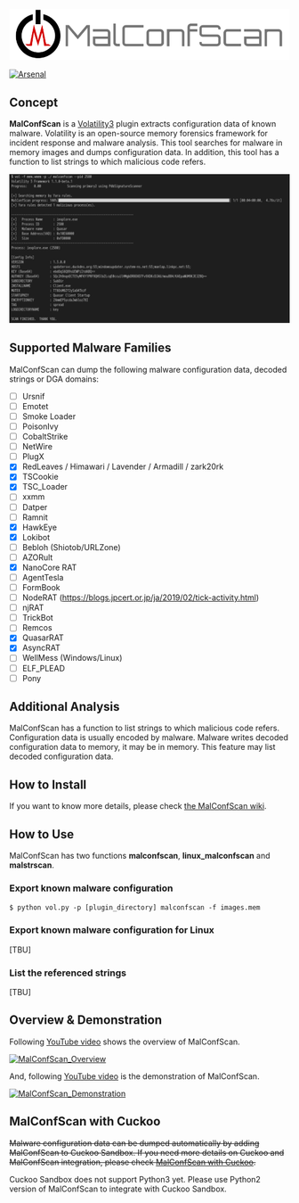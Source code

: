 <div align="center"><img src="images/title.svg" width="800"></div>

  [![Arsenal](https://rawgit.com/toolswatch/badges/master/arsenal/usa/2019.svg)](http://www.toolswatch.org/2019/05/amazing-black-hat-arsenal-usa-2019-lineup-announced/)  

## Concept

**MalConfScan** is a [Volatility3](https://github.com/volatilityfoundation/volatility3) plugin extracts configuration data of known malware. Volatility is an open-source memory forensics framework for incident response and malware analysis. This tool searches for malware in memory images and dumps configuration data. In addition, this tool has a function to list strings to which malicious code refers.  

![MalConfScan sample](images/sample1.png)  

## Supported Malware Families

  MalConfScan can dump the following malware configuration data, decoded strings or DGA domains:

- [ ] Ursnif
- [ ] Emotet
- [ ] Smoke Loader
- [ ] PoisonIvy
- [ ] CobaltStrike
- [ ] NetWire
- [ ] PlugX
- [x] RedLeaves / Himawari / Lavender / Armadill / zark20rk
- [x] TSCookie
- [x] TSC_Loader
- [ ] xxmm
- [ ] Datper
- [ ] Ramnit
- [x] HawkEye
- [x] Lokibot
- [ ] Bebloh (Shiotob/URLZone)
- [ ] AZORult
- [x] NanoCore RAT
- [ ] AgentTesla
- [ ] FormBook
- [ ] NodeRAT (https://blogs.jpcert.or.jp/ja/2019/02/tick-activity.html)
- [ ] njRAT
- [ ] TrickBot
- [ ] Remcos
- [x] QuasarRAT
- [x] AsyncRAT
- [ ] WellMess (Windows/Linux)
- [ ] ELF_PLEAD
- [ ] Pony

## Additional Analysis

MalConfScan has a function to list strings to which malicious code refers. Configuration data is usually encoded by malware. Malware writes decoded configuration data to memory, it may be in memory. This feature may list decoded configuration data.  

## How to Install

If you want to know more details, please check [the MalConfScan wiki](https://github.com/JPCERTCC/MalConfScan/wiki).

## How to Use

MalConfScan has two functions **malconfscan**, **linux_malconfscan** and **malstrscan**.

### Export known malware configuration

```
$ python vol.py -p [plugin_directory] malconfscan -f images.mem
```

### Export known malware configuration for Linux

[TBU]

### List the referenced strings

[TBU]

## Overview & Demonstration

  Following [YouTube video](https://youtu.be/n36WAzgHldY) shows the overview of MalConfScan.

  [![MalConfScan_Overview](https://img.youtube.com/vi/n36WAzgHldY/sddefault.jpg)](https://youtu.be/n36WAzgHldY)

  And, following  [YouTube video](https://youtu.be/kPsOvoRHK3k) is the demonstration of MalConfScan.

  [![MalConfScan_Demonstration](https://img.youtube.com/vi/kPsOvoRHK3k/sddefault.jpg)](https://youtu.be/kPsOvoRHK3k)

## MalConfScan with Cuckoo
  
  ~~Malware configuration data can be dumped automatically by adding MalConfScan to Cuckoo Sandbox. If you need more details on Cuckoo and MalConfScan integration, please check [MalConfScan with Cuckoo](https://github.com/JPCERTCC/MalConfScan-with-Cuckoo).~~

  Cuckoo Sandbox does not support Python3 yet. Please use Python2 version of MalConfScan to integrate with Cuckoo Sandbox.

